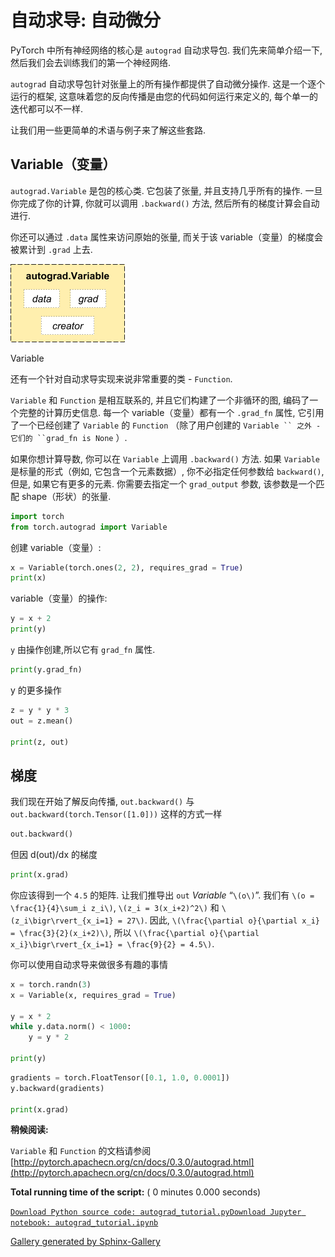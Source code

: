 # 自动求导: 自动微分

PyTorch 中所有神经网络的核心是 `autograd` 自动求导包. 我们先来简单介绍一下, 然后我们会去训练我们的第一个神经网络.

`autograd` 自动求导包针对张量上的所有操作都提供了自动微分操作. 这是一个逐个运行的框架, 这意味着您的反向传播是由您的代码如何运行来定义的, 每个单一的迭代都可以不一样.

让我们用一些更简单的术语与例子来了解这些套路.

## Variable（变量）

`autograd.Variable` 是包的核心类. 它包装了张量, 并且支持几乎所有的操作. 一旦你完成了你的计算, 你就可以调用 `.backward()` 方法, 然后所有的梯度计算会自动进行.

你还可以通过 `.data` 属性来访问原始的张量, 而关于该 variable（变量）的梯度会被累计到 `.grad` 上去.

![Variable](img/53342bedc6e02d3774e2d0a899a142bd.jpg)

Variable

还有一个针对自动求导实现来说非常重要的类 - `Function`.

`Variable` 和 `Function` 是相互联系的, 并且它们构建了一个非循环的图, 编码了一个完整的计算历史信息. 每一个 variable（变量）都有一个 `.grad_fn` 属性, 它引用了一个已经创建了 `Variable` 的 `Function` （除了用户创建的 `Variable `` 之外 - 它们的 ``grad_fn is None` ）.

如果你想计算导数, 你可以在 `Variable` 上调用 `.backward()` 方法. 如果 `Variable` 是标量的形式（例如, 它包含一个元素数据）, 你不必指定任何参数给 `backward()`, 但是, 如果它有更多的元素. 你需要去指定一个 `grad_output` 参数, 该参数是一个匹配 shape（形状）的张量.

```py
import torch
from torch.autograd import Variable

```

创建 variable（变量）:

```py
x = Variable(torch.ones(2, 2), requires_grad = True)
print(x)

```

variable（变量）的操作:

```py
y = x + 2
print(y)

```

`y` 由操作创建,所以它有 `grad_fn` 属性.

```py
print(y.grad_fn)

```

y 的更多操作

```py
z = y * y * 3
out = z.mean()

print(z, out)

```

## 梯度

我们现在开始了解反向传播, `out.backward()` 与 `out.backward(torch.Tensor([1.0]))` 这样的方式一样

```py
out.backward()

```

但因 d(out)/dx 的梯度

```py
print(x.grad)

```

你应该得到一个 `4.5` 的矩阵. 让我们推导出 `out` _Variable_ “`\(o\)`”. 我们有 `\(o = \frac{1}{4}\sum_i z_i\)`, `\(z_i = 3(x_i+2)^2\)` 和 `\(z_i\bigr\rvert_{x_i=1} = 27\)`. 因此, `\(\frac{\partial o}{\partial x_i} = \frac{3}{2}(x_i+2)\)`, 所以 `\(\frac{\partial o}{\partial x_i}\bigr\rvert_{x_i=1} = \frac{9}{2} = 4.5\)`.

你可以使用自动求导来做很多有趣的事情

```py
x = torch.randn(3)
x = Variable(x, requires_grad = True)

y = x * 2
while y.data.norm() < 1000:
    y = y * 2

print(y)

```

```py
gradients = torch.FloatTensor([0.1, 1.0, 0.0001])
y.backward(gradients)

print(x.grad)

```

**稍候阅读:**

`Variable` 和 `Function` 的文档请参阅 [http://pytorch.apachecn.org/cn/docs/0.3.0/autograd.html](http://pytorch.apachecn.org/cn/docs/0.3.0/autograd.html)

**Total running time of the script:** ( 0 minutes 0.000 seconds)

[`Download Python source code: autograd_tutorial.py`](../../_downloads/autograd_tutorial.py)[`Download Jupyter notebook: autograd_tutorial.ipynb`](../../_downloads/autograd_tutorial.ipynb)

[Gallery generated by Sphinx-Gallery](https://sphinx-gallery.readthedocs.io)